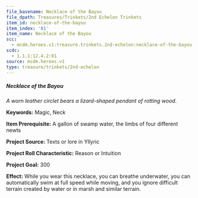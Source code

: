 ```yaml
---
file_basename: Necklace of the Bayou
file_dpath: Treasures/Trinkets/2nd Echelon Trinkets
item_id: necklace-of-the-bayou
item_index: '01'
item_name: Necklace of the Bayou
scc:
  - mcdm.heroes.v1:treasure.trinkets.2nd-echelon:necklace-of-the-bayou
scdc:
  - 1.1.1:12.4.2:01
source: mcdm.heroes.v1
type: treasure/trinkets/2nd-echelon
---
```


##### Necklace of the Bayou

*A worn leather circlet bears a lizard-shaped pendant of rotting wood.*

**Keywords:** Magic, Neck

**Item Prerequisite:** A gallon of swamp water, the limbs of four different newts

**Project Source:** Texts or lore in Yllyric

**Project Roll Characteristic:** Reason or Intuition

**Project Goal:** 300

**Effect:** While you wear this necklace, you can breathe underwater, you can automatically swim at full speed while moving, and you ignore difficult terrain created by water or in marsh and similar terrain.
